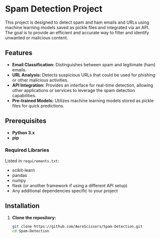 # Spam Detection Project

This project is designed to detect spam and ham emails and URLs using machine learning models saved as pickle files and integrated via an API. The goal is to provide an efficient and accurate way to filter and identify unwanted or malicious content.

## Features

- **Email Classification:** Distinguishes between spam and legitimate (ham) emails.
- **URL Analysis:** Detects suspicious URLs that could be used for phishing or other malicious activities.
- **API Integration:** Provides an interface for real-time detection, allowing other applications or services to leverage the spam detection capabilities.
- **Pre-trained Models:** Utilizes machine learning models stored as pickle files for quick predictions.

## Prerequisites

- **Python 3.x**
- **pip**

### Required Libraries

Listed in `requirements.txt`:
- scikit-learn
- pandas
- numpy
- flask (or another framework if using a different API setup)
- Any additional dependencies specific to your project

## Installation

1. **Clone the repository:**
   ```bash
   git clone https://github.com/AeroScissors/Spam-Detection.git
   cd Spam-Detection
